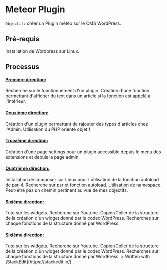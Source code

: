 
<h1>Meteor Plugin</h1>

`Objectif:` créer un Plugin météo sur le CMS WordPress.

<h2>Pré-requis</h2>
Installation de Wordpress sur Linux.

<h2>Processus</h2>

<h4><u>Première direction:</u></h4>
Recherche sur le fonctionnement d'un plugin. Création d'une fonction 					permettant d'afficher du text dans un article si la fonction est appelé à l'intérieur.

<h4><u>Deuxième direction:</u></h4>
Création d'un plugin permettant de rajouter des types d'articles chez l'Admin.
Utilisation du PHP orienté objet.f

<h4><u>Troisième direction:</u></h4>
Création d'une page settings pour un plugin accessible depuis le menu des extensions et depuis la page admin.

<h4><u>Quatrième direction:</u></h4>
Installation de composer sur Linux pour l'utilisation de la fonction autoload de psr-4.
Recherche sur psr et fonction autoload.
Utilisation de namespace.
Peut-être pas un chemin pertinent au vue de mes objectifs.

<h4><u>Sixième direction:</u></h4>
Tuto sur les widgets. Recherche sur Youtube. Copier/Coller de la structure de la création d'un widget donné par le codex WordPress.
Recherches sur chaque fonctions de la structure donné par WordPress.

<h4><u>Sixième direction:</u></h4>
Tuto sur les widgets. Recherche sur Youtube. Copier/Coller de la structure de la création d'un widget donné par le codex WordPress.
Recherches sur chaque fonctions de la structure donné par WordPress.
> Written with [StackEdit](https://stackedit.io/).
<!--stackedit_data:
eyJoaXN0b3J5IjpbMTc3NjUyMzk0NiwtNDcyNzc4MTM0LDExNT
U0MTIwODEsLTM2ODA3MjY4NiwtMTI5ODg3ODg4OCwtMzI2MzMw
MzgwLC01NjQ5MjE3MDksLTEzNDM4MzcxODQsNzg1OTk1Mzg3LD
I5MjQxNDk5NiwtMTIzOTIyMzY5XX0=
-->